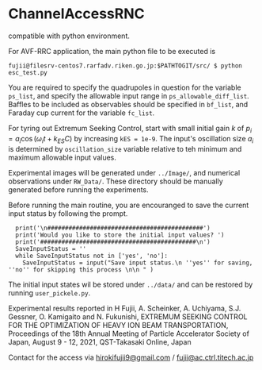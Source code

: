 # ChannelAccessRNC

compatible with python environment. 

For AVF-RRC application, the main python file to be executed is
```
fujii@filesrv-centos7.rarfadv.riken.go.jp:$PATHTOGIT/src/ $ python esc_test.py
``` 

You are required to specify the quadrupoles in question for the variable `ps_list`, and specify the allowable input range in `ps_allowable_diff_list`.
Baffles to be included as observables should be specified in `bf_list`, and Faraday cup current for the variable `fc_list`. 

For tyring out Extremum Seeking Control, start with small initial gain $k$ of $p_i = a_i \cos(\omega_i t + k_{ES} C)$
by increasing `kES = 1e-9`. The input's oscillation size $a_i$ is determined by `oscillation_size` variable relative to teh minimum and maximum allowable input values.

Experimental images will be generated under `../Image/`, and numerical observations under `RW_Data/`. These directory should be manually generated before running the experiments.  

Before running the main routine, you are encouranged to save the current input status by following the prompt. 
```
  print('\n############################################')
  print('Would you like to store the initial input values? ')
  print('############################################\n')
  SaveInputStatus = ''
  while SaveInputStatus not in ['yes', 'no']:
    SaveInputStatus = input("Save input status.\n ''yes'' for saving, ''no'' for skipping this process \n\n " )
```
The initial input states wil be stored under `../data/` and can be restored by running `user_pickele.py`. 

Experimental results reported in 
H Fujii, A. Scheinker, A. Uchiyama, S.J. Gessner, O. Kamigaito and N. Fukunishi, EXTREMUM SEEKING CONTROL FOR THE OPTIMIZATION OF HEAVY ION BEAM TRANSPORTATION, Proceedings of the 18th Annual Meeting of Particle Accelerator Society of Japan, August 9 - 12, 2021, QST-Takasaki Online, Japan

Contact for the access via hirokifujii9@gmail.com / fujii@ac.ctrl.titech.ac.jp
